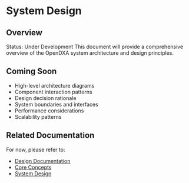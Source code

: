 # System Design

## Overview
Status: Under Development
This document will provide a comprehensive overview of the OpenDXA system architecture and design principles.

## Coming Soon

- High-level architecture diagrams
- Component interaction patterns
- Design decision rationale
- System boundaries and interfaces
- Performance considerations
- Scalability patterns

## Related Documentation

For now, please refer to:
- [Design Documentation](../../reference/README.md)
- [Core Concepts](../../reference/03_core_capabilities_resources/README.md)
- [System Design](../README.md)